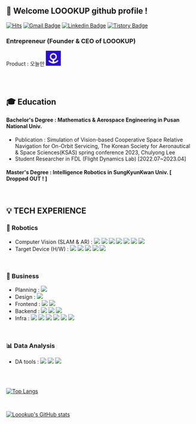 <div align="left">
 
##  :wave: Welcome LOOOKUP github profile !
 
[![Hits](https://hits.seeyoufarm.com/api/count/incr/badge.svg?url=https%3A%2F%2Fgithub.com%2FLoookup&count_bg=%23EB8B10&title_bg=%23684327&icon=&icon_color=%23E7E7E7&title=VISIT&edge_flat=false)](https://github.com/Loookup)
[![Gmail Badge](https://img.shields.io/badge/chulyong5947@gmail.com-D14836?style=flat&logo=Gmail&logoColor=white)](mailto:chulyong5947@gmail.com) [![Linkedin Badge](https://img.shields.io/badge/LinkedIn-0A66C2?style=flat&logoColor=white)](www.linkedin.com/in/chulyong-lee-4781a7223) [![Tistory Badge](https://img.shields.io/badge/Tech%20Blog-000000?style=flat&logo=tistory&logoColor=white)](https://loookup.tistory.com/)
### Entrepreneur (Founder & CEO of LOOOKUP)
Product : 오늘만 <img width="40" src="https://github.com/Loookup/Loookup/blob/main/%E1%84%8B%E1%85%A9%E1%84%82%E1%85%B3%E1%86%AF%E1%84%86%E1%85%A1%E1%86%AB_logo_ver1.1.png">

 <br/>
 <br/>
 
## 🎓 Education

#### Bachelor's Degree : Mathematics & Aerospace Engineering in Pusan National Univ.
- Publication : Simulation of Vision-based Cooperative Space Relative Navigation for On-Orbit Servicing, The Korean Society for Aeronautical & Space Sciences(KSAS) spring conference 2023, Chulyong Lee
- Student Researcher in FDL (Flight Dynamics Lab) [2022.07~2023.04]
#### Master's Degree : Intelligence Robotics in SungKyunKwan Univ. [ Dropped OUT ! ]

 <br/>

 ## 💡 TECH EXPERIENCE
 
### 🤖 Robotics
- Computer Vision (SLAM & AR) : <img src="https://img.shields.io/badge/C++-00599C?style=flat&logo=cplusplus&logoColor=white"> <img src="https://img.shields.io/badge/C-A8B9CC?style=flat&logo=C&logoColor=white"> <img src="https://img.shields.io/badge/Python-3776AB?style=flat&logo=Python&logoColor=white"> <img src="https://img.shields.io/badge/MATLAB-R2023a-blue?style=flat&logo=MATLAB&logoColor=white"> <img src="https://img.shields.io/badge/ROS-22314E?style=flat&logo=ROS&logoColor=white"> <img src="https://img.shields.io/badge/Ubuntu-E95420?style=flat&logo=Ubuntu&logoColor=white"> <img src="https://img.shields.io/badge/OpenCV-5C3EE8?style=flat&logo=opencv&logoColor=white">
- Target Device (H/W) : <img src="https://img.shields.io/badge/Jetson-76B900?style=flat&logo=nvidia&logoColor=white"> <img src="https://img.shields.io/badge/realsense-0071C5?style=flat&logo=Intel&logoColor=white"> <img src="https://img.shields.io/badge/azure%20kinect-5E5E5E?style=flat&logo=microsoft&logoColor=white"> <img src="https://img.shields.io/badge/hololens-5E5E5E?style=flat&logo=microsoft&logoColor=white"> <img src="https://img.shields.io/badge/Arduino-00878F?style=flat&logo=arduino&logoColor=white">
 <br/>

### 💼 Business
- Planning : <img src="https://img.shields.io/badge/Notion-000000?style=flat&logo=Notion&logoColor=white">
- Design : <img src="https://img.shields.io/badge/Figma-F24E1E?style=flat&logo=Figma&logoColor=white">
- Frontend : <img src="https://img.shields.io/badge/Flutter-02569B?style=flat&logo=Flutter&logoColor=white"> <img src="https://img.shields.io/badge/Dart-0175C2?style=flat&logo=Dart&logoColor=white">
- Backend : <img src="https://img.shields.io/badge/JAVA-000000?style=flat&logo=openjdk&logoColor=white"> <img src="https://img.shields.io/badge/Spring Boot-6DB33F?style=flat&logo=Spring Boot&logoColor=white"> <img src="https://img.shields.io/badge/MySQL-4479A1?style=flat&logo=MySQL&logoColor=white">
- Infra : <img src="https://img.shields.io/badge/github-181717?style=flat&logo=github&logoColor=white"> <img src="https://img.shields.io/badge/aws-232F3E?style=flat&logo=amazonaws&logoColor=white"> <img src="https://img.shields.io/badge/ec2-FF9900?style=flat&logo=amazonec2&logoColor=white"> <img src="https://img.shields.io/badge/s3-569A31?style=flat&logo=amazons3&logoColor=white"> <img src="https://img.shields.io/badge/rds-527FFF?style=flat&logo=amazonrds&logoColor=white"> <img src="https://img.shields.io/badge/fcm-FFCA28?style=flat&logo=firebase&logoColor=white">

<br/>

### 📊 Data Analysis
- DA tools : <img src="https://img.shields.io/badge/Numpy-013243?style=flat&logo=Numpy&logoColor=white"> <img src="https://img.shields.io/badge/scikitlearn-F7931E?style=flat&logo=scikitlearn&logoColor=white"> <img src="https://img.shields.io/badge/pandas-150458?style=flat&logo=pandas&logoColor=white">

 <br/>
 <br/>
 
[![Top Langs](https://github-readme-stats.vercel.app/api/top-langs/?username=Loookup&layout=donut)](https://github.com/Loookup/github-readme-stats)

 <br/>
 
[![Loookup's GitHub stats](https://github-readme-stats.vercel.app/api?username=Loookup)](https://github.com/Loookup/github-readme-stats)


 <br/>


</div>
